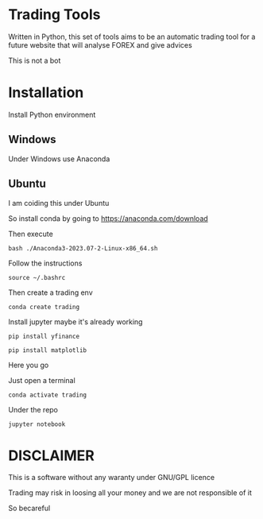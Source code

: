 # Trading Tools 

Written in Python, this set of tools aims to be an automatic trading tool for a future website that will analyse FOREX and give advices

This is not a bot

# Installation

Install Python environment

## Windows

Under Windows use Anaconda

## Ubuntu

I am coiding this under Ubuntu

So install conda by going to https://anaconda.com/download

Then execute

`bash ./Anaconda3-2023.07-2-Linux-x86_64.sh`

Follow the instructions

`source ~/.bashrc`

Then create a trading env

`conda create trading`

Install jupyter maybe it's already working

`pip install yfinance`

`pip install matplotlib`

Here you go

Just open a terminal

`conda activate trading`

Under the repo

`jupyter notebook`

# DISCLAIMER

This is a software without any waranty under GNU/GPL licence

Trading may risk in loosing all your money and we are not responsible of it

So becareful
